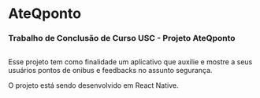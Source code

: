# AteQponto
### Trabalho de Conclusão de Curso USC - Projeto AteQponto 

##

Esse projeto tem como finalidade um aplicativo que auxilie e mostre a seus usuários pontos de onibus e feedbacks no assunto segurança.

O projeto está sendo desenvolvido em React Native.
##
